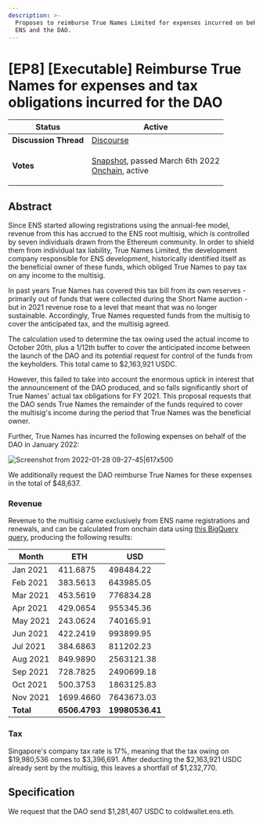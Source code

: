 ```yaml
---
description: >-
  Proposes to reimburse True Names Limited for expenses incurred on behalf of
  ENS and the DAO.
---
```


# \[EP8] \[Executable] Reimburse True Names for expenses and tax obligations incurred for the DAO

| **Status**            | Active                                                                                                                                                                                                                                                                                                                                                                           |
| --------------------- | -------------------------------------------------------------------------------------------------------------------------------------------------------------------------------------------------------------------------------------------------------------------------------------------------------------------------------------------------------------------------------- |
| **Discussion Thread** | [Discourse](https://discuss.ens.domains/t/ep8-executable-reimburse-true-names-for-expenses-and-tax-obligations-incurred-on-behalf-of-the-dao/10053)                                                                                                                                                                                                                              |
| **Votes**             | <p><a href="https://snapshot.org/#/ens.eth/proposal/0xdf7e59e58ab0cf5ee0a591bd65369db3ee5091ae3b7ca696a0d31c2eac9959f5">Snapshot</a>, passed March 6th 2022<br><a href="https://www.withtally.com/governance/eip155:1:0x323A76393544d5ecca80cd6ef2A560C6a395b7E3/proposal/82659277767818009782194204088226418907972756681918239480374274857360772298879">Onchain</a>, active</p> |

## Abstract

Since ENS started allowing registrations using the annual-fee model, revenue from this has accrued to the ENS root multisig, which is controlled by seven individuals drawn from the Ethereum community. In order to shield them from individual tax liability, True Names Limited, the development company responsible for ENS development, historically identified itself as the beneficial owner of these funds, which obliged True Names to pay tax on any income to the multisig.

In past years True Names has covered this tax bill from its own reserves - primarily out of funds that were collected during the Short Name auction - but in 2021 revenue rose to a level that meant that was no longer sustainable. Accordingly, True Names requested funds from the multisig to cover the anticipated tax, and the multisig agreed.

The calculation used to determine the tax owing used the actual income to October 20th, plus a 1/12th buffer to cover the anticipated income between the launch of the DAO and its potential request for control of the funds from the keyholders. This total came to $2,163,921 USDC.

However, this failed to take into account the enormous uptick in interest that the announcement of the DAO produced, and so falls significantly short of True Names' actual tax obligations for FY 2021. This proposal requests that the DAO sends True Names the remainder of the funds required to cover the multisig's income during the period that True Names was the beneficial owner.

Further, True Names has incurred the following expenses on behalf of the DAO in January 2022:

![Screenshot from 2022-01-28 09-27-45|617x500](upload://1jcGsmCKdHJpl5D0a7CAKr6Bmmd.png)

We additionally request the DAO reimburse True Names for these expenses in the total of $48,637.

### Revenue

Revenue to the multisig came exclusively from ENS name registrations and renewals, and can be calculated from onchain data using [this BigQuery query](https://gist.github.com/Arachnid/dfd374886a3e6b0a0eb17b26703d776a), producing the following results:

| Month     | ETH           | USD             |
| --------- | ------------- | --------------- |
| Jan 2021  | 411.6875      | 498484.22       |
| Feb 2021  | 383.5613      | 643985.05       |
| Mar 2021  | 453.5619      | 776834.28       |
| Apr 2021  | 429.0654      | 955345.36       |
| May 2021  | 243.0624      | 740165.91       |
| Jun 2021  | 422.2419      | 993899.95       |
| Jul 2021  | 384.6863      | 811202.23       |
| Aug 2021  | 849.9890      | 2563121.38      |
| Sep 2021  | 728.7825      | 2490699.18      |
| Oct 2021  | 500.3753      | 1863125.83      |
| Nov 2021  | 1699.4660     | 7643673.03      |
| **Total** | **6506.4793** | **19980536.41** |

### Tax

Singapore's company tax rate is 17%, meaning that the tax owing on $19,980,536 comes to $3,396,691. After deducting the $2,163,921 USDC already sent by the multisig, this leaves a shortfall of $1,232,770.

## Specification

We request that the DAO send $1,281,407 USDC to coldwallet.ens.eth.
